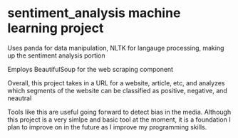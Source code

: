 # sentiment_analysis machine learning project

Uses panda for data manipulation, NLTK for langauge processing, making up the sentiment analysis portion

Employs BeautifulSoup for the web scraping component


Overall, this project takes in a URL for a website, article, etc, and analyzes which segments of the website can be classified as positive, negative, and neautral

Tools like this are useful going forward to detect bias in the media. Although this project is a very simlpe and basic tool at the moment, it is a foundation I plan to improve on in the future as I improve my programming skills. 
